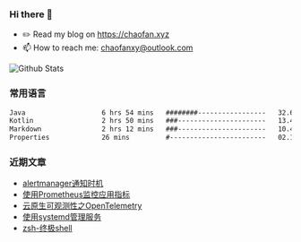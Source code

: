 ### Hi there 👋

- ✏️ Read my blog on https://chaofan.xyz
- 📫 How to reach me: chaofanxy@outlook.com

![Github Stats](https://github-readme-stats.vercel.app/api?username=chaofanx&show_icons=true&theme=dark&count_private=true)

### 常用语言
<!--START_SECTION:waka-->

```txt
Java                   6 hrs 54 mins   ########-----------------   32.69 %
Kotlin                 2 hrs 50 mins   ###----------------------   13.44 %
Markdown               2 hrs 12 mins   ###----------------------   10.41 %
Properties             26 mins         #------------------------   02.13 %
```

<!--END_SECTION:waka-->

### 近期文章
<!-- BLOG-POST-LIST:START -->
- [alertmanager通知时机](https://chaofan.xyz/posts/4a58f7b9.html)
- [使用Prometheus监控应用指标](https://chaofan.xyz/posts/49b1cc7e.html)
- [云原生可观测性之OpenTelemetry](https://chaofan.xyz/posts/29a4bd97.html)
- [使用systemd管理服务](https://chaofan.xyz/posts/c670b61f.html)
- [zsh-终极shell](https://chaofan.xyz/posts/fb612641.html)
<!-- BLOG-POST-LIST:END -->
